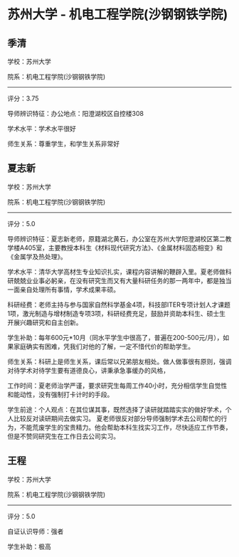 # 苏州大学 - 机电工程学院(沙钢钢铁学院)

## 季清

学校：苏州大学

院系：机电工程学院(沙钢钢铁学院)

* * *

评分：3.75

导师辨识特征：办公地点：阳澄湖校区自控楼308

学术水平：学术水平很好

师生关系：尊重学生，和学生关系非常好

## 夏志新

学校：苏州大学

院系：机电工程学院(沙钢钢铁学院)

* * *

评分：5.0

导师辨识特征：夏志新老师，原籍湖北黄石，办公室在苏州大学阳澄湖校区第二教学楼A405室，主要教授本科生《材料现代研究方法》、《金属材料固态相变》和《金属学及热处理》。

学术水平：清华大学高材生专业知识扎实，课程内容讲解的鞭辟入里。夏老师做科研兢兢业业事必躬亲，在没有研究生而又有大量科研任务的那一两年中，都是独当一面亲自处理所有事情，学术成果丰硕。

科研经费：老师主持与参与国家自然科学基金4项，科技部ITER专项计划人才课题1项，激光制造与增材制造专项3项，科研经费充足，鼓励并资助本科生、硕士生开展兴趣研究和自主创新。

学生补助：每年600元*10月（同水平学生中很高了，普遍在200-500元/月），如果家庭确实有困难，凭我们对他的了解，一定不惜代价的帮助学生。

师生关系：科研上是师生关系，课后常以兄弟朋友相处。做人做事很有原则，强调对待学术对待学生要有道德良心，讲秉承急事缓办的风格，

工作时间：夏老师治学严谨，要求研究生每周工作40小时，充分相信学生自觉性和能动性，没有强制打卡计时的手段。

学生前途：个人观点：在其位谋其事，既然选择了读研就踏踏实实的做好学术，个人比较反对读研期间去做实习。
夏老师很反对部分导师强制学术去公司帮忙的行为，不能荒废学生的宝贵精力。他会帮助本科生找实习工作，尽快适应工作节奏，但是不赞同研究生在工作日去公司实习。

## 王程

学校：苏州大学

院系：机电工程学院(沙钢钢铁学院)

* * *

评分：5.0

自证认识导师：强者

学生补助：极高